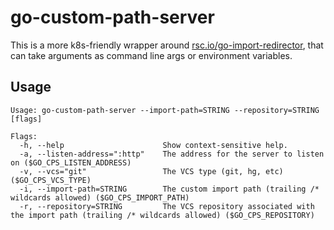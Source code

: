 # go-custom-path-server

This is a more k8s-friendly wrapper around [rsc.io/go-import-redirector](https://pkg.go.dev/rsc.io/go-import-redirector), 
that can take arguments as command line args or environment variables.

## Usage
```
Usage: go-custom-path-server --import-path=STRING --repository=STRING [flags]

Flags:
  -h, --help                      Show context-sensitive help.
  -a, --listen-address=":http"    The address for the server to listen on ($GO_CPS_LISTEN_ADDRESS)
  -v, --vcs="git"                 The VCS type (git, hg, etc) ($GO_CPS_VCS_TYPE)
  -i, --import-path=STRING        The custom import path (trailing /* wildcards allowed) ($GO_CPS_IMPORT_PATH)
  -r, --repository=STRING         The VCS repository associated with the import path (trailing /* wildcards allowed) ($GO_CPS_REPOSITORY)
  ```